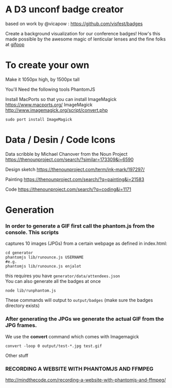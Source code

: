 

# A D3 unconf badge creator 
based on work by @vicapow : https://github.com/visfest/badges

Create a background visualization for our conference badges! How's this made possible by the awesome magic of lenticular lenses and the fine folks at [gifpop](http://gifpop.io/)


# To create your own

Make it 1050px high, by 1500px tall


You'll Need the following tools
PhantomJS

Install MacPorts so that you can install ImageMagick     https://www.macports.org/
ImageMagick    http://www.imagemagick.org/script/convert.php
````
sudo port install ImageMagick
````


# Data / Desin / Code   Icons 
Data
scribble by Michael Chanover from the Noun Project
https://thenounproject.com/search/?similar=173309&i=6590

Design
sketch
https://thenounproject.com/term/ink-mark/197297/

Painting
https://thenounproject.com/search/?q=painting&i=21583

Code
https://thenounproject.com/search/?q=coding&i=1171


# Generation
### In order to generate a GIF first call the phantom.js from the console. This scripts
captures 10 images (JPGs) from a certain webpage as defined in index.html:
````
cd generator
phantomjs lib/runounce.js USERNAME
#e.g.
phantomjs lib/runounce.js enjalot
````

this requires you have  `generator/data/attendees.json`  
You can also generate all the badges at once  
```
node lib/runphantom.js
```
These commands will output to `output/badges` (make sure the badges directory exists)




### After generating the JPGs we generate the actual GIF from the JPG frames.
We use the **convert** command which comes with Imagemagick
````
convert -loop 0 output/test-*.jpg test.gif
````


Other stuff

### RECORDING A WEBSITE WITH PHANTOMJS AND FFMPEG
http://mindthecode.com/recording-a-website-with-phantomjs-and-ffmpeg/
